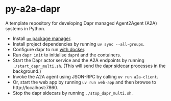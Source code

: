 # py-a2a-dapr

A template repository for developing Dapr managed Agent2Agent (A2A) systems in Python.

- Install [`uv` package manager](https://docs.astral.sh/uv/getting-started/installation/).
- Install project dependencies by running `uv sync --all-groups`.
- Configure dapr to run [with docker](https://docs.dapr.io/operations/hosting/self-hosted/self-hosted-with-docker/).
- Run `dapr init` to initialise `daprd` and the containers.
- Start the Dapr actor service and the A2A endpoints by running `./start_dapr_multi.sh`. (This will send the dapr sidecar processes in the background.)
- Invoke the A2A agent using JSON-RPC by calling `uv run a2a-client`.
- Or, start the web app by running `uv run web-app` and then browse to http://localhost:7860.
- Stop the dapr sidecars by running `./stop_dapr_multi.sh`.
